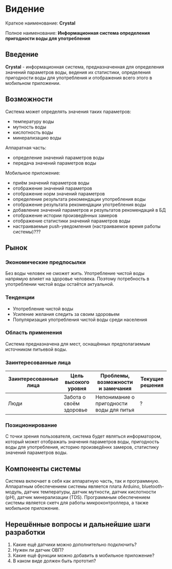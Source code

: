 #  Видение
Краткое наименование: **Crystal**

Полное наименование: **Информационная система определения пригодности воды для употребления**

## Введение
**Crystal** - информационная система, предназначенная для определения значений параметров воды, ведения их статистики, определения пригодности воды для употребления и отображения всего этого в мобильном приложении.

## Возможности
Система может определять значения таких параметров:
- температуру воды
- мутность воды
- кислотность воды
- минерализацию воды

Аппаратная часть:
- определение значений параметров воды
- передача значений параметров воды

Мобильное приложение:
- приём значений параметров воды
- отображение значений параметров
- отображение норм значений параметров
- определение результата рекомендации употребления воды 
- отображение результата рекомендации употребления воды
- добавление значений параметров и результатов рекомендаций в БД
- отображение истории произведённых замеров
- отображение статистики значений параметров воды
- настраиваемые push-уведомления
(настраиваемое время работы системы)???

## Рынок
### Экономические предпосылки
Без воды человек не сможет жить. Употребление чистой воды напрямую влияет на здоровье человека. Поэтому потребность в употреблении чистой воды остаётся актуальной.

### Тенденции 
- Употребление чистой воды
- Усиление желания следить за своим здоровьем
- Популяризация употребления чистой воды среди населения

### Область применения
Система предназначена для мест, оснащённых предполагаемым источником питьевой воды.

### Заинтересованные лица 
Заинтересованные лица | Цель высокого уровня | Проблемы, возможности и замечания | Текущие решения
--- | --- | --- | ---
Люди | Забота о своём здоровье | Непонимание о пригодности воды для питья | ?

### Позиционирование
С точки зрения пользователя, система будет являться информатором, который может отображать значения параметров воды, пригодность воды для употребления, историю произведённх замеров, статистику значений параметров воды.

## Компоненты системы
Система включает в себя как аппаратную часть, так и программную. Аппаратным обеспечением системы является плата Arduino, bluetooth-модуль, датчик температуры, датчик мутности, датчик кислотности (pH), датчик минерализации (TDS). Программным обеспечением системы является скетч для работы микроконтроллера, а также мобильное приложение.

## Нерешённые вопросы и дальнейшие шаги разработки
1. Какие ещё датчики можно дополнительно подключить?
2. Нужен ли датчик ОВП?
3. Какие ещё функции можно добавить в мобильное приложение?
4. В каком виде должен быть прототип?
